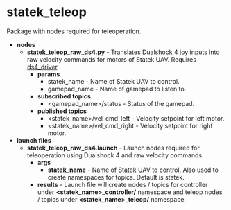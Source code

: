 # statek_teleop
Package with nodes required for teleoperation.
* **nodes**
  * **statek_teleop_raw_ds4.py** - Translates Dualshock 4 joy inputs into raw velocity commands for motors of Statek UAV. Requires [ds4_driver](http://wiki.ros.org/ds4_driver).
    * **params**
      * statek_name - Name of Statek UAV to control.
      * gamepad_name - Name of gamepad to listen to.
    * **subscribed topics**
      * <gamepad_name>/status - Status of the gamepad.
    * **published topics**
      * <statek_name>/vel_cmd_left - Velocity setpoint for left motor.
      * <statek_name>/vel_cmd_right - Velocity setpoint for right motor.
* **launch files**
  * **statek_teleop_raw_ds4.launch** - Launch nodes required for teleoperation using Dualshock 4 and raw velocity commands. 
    * **args**
      * **statek_name** - Name of Statek UAV to control. Also used to create namespaces for topics. Default is statek.
    * **results** - Launch file will create nodes / topics for controller under **<statek_name>_controller/** namespace and teleop nodes / topics under **<statek_name>_teleop/** namespace.
